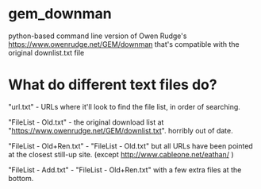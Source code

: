 # gem_downman
python-based command line version of Owen Rudge's https://www.owenrudge.net/GEM/downman that's compatible with the original downlist.txt file

# What do different text files do?
"url.txt" - URLs where it'll look to find the file list, in order of searching.

"FileList - Old.txt" - the original download list at "https://www.owenrudge.net/GEM/downlist.txt". horribly out of date.

"FileList - Old+Ren.txt" - "FileList - Old.txt" but all URLs have been pointed at the closest still-up site. (except http://www.cableone.net/eathan/ )

"FileList - Add.txt" - "FileList - Old+Ren.txt" with a few extra files at the bottom.
